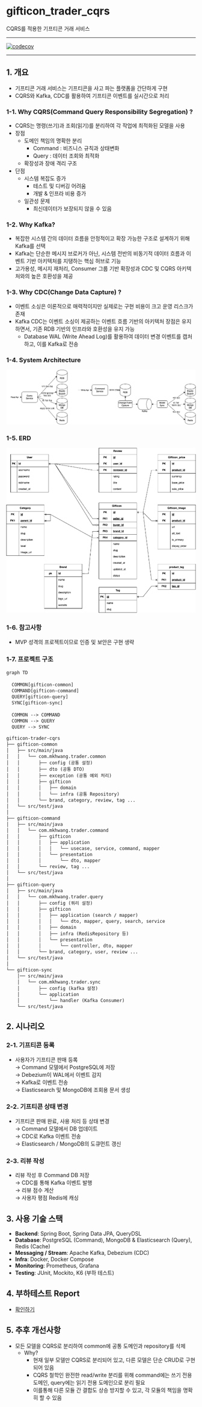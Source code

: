 # gifticon_trader_cqrs
CQRS를 적용한 기프티콘 거래 서비스

----

[![codecov](https://codecov.io/gh/mkhwang/gifticon_trader_cqrs/graph/badge.svg?token=6F4M5UV6BX)](https://codecov.io/gh/mkhwang/gifticon_trader_cqrs)

----

## 1. 개요
- 기프티콘 거래 서비스는 기프티콘을 사고 파는 플랫폼을 간단하게 구현
- CQRS와 Kafka, CDC를 활용하여 기프티콘 이벤트를 실시간으로 처리

### 1-1. Why CQRS(Command Query Responsibility Segregation) ?
- CQRS는 명령(쓰기)과 조회(읽기)를 분리하여 각 작업에 최적화된 모델을 사용
- 장점
  - 도메인 책임의 명확한 분리
    - Command : 비즈니스 규칙과 상태변화
    - Query : 데이터 조회와 최적화
  - 확장성과 장애 격리 구조
- 단점
  - 시스템 복잡도 증가
    - 테스트 및 디버깅 어려움
    - 개발 & 인프라 비용 증가
  - 일관성 문제
    - 최신데이터가 보장되지 않을 수 있음

### 1-2. Why Kafka?
- 복잡한 시스템 간의 데이터 흐름을 안정적이고 확장 가능한 구조로 설계하기 위해 Kafka를 선택 
- Kafka는 단순한 메시지 브로커가 아닌, 시스템 전반의 비동기적 데이터 흐름과 이벤트 기반 아키텍처를 지탱하는 핵심 허브로 기능 
- 고가용성, 메시지 재처리, Consumer 그룹 기반 확장성과 CDC 및 CQRS 아키텍처와의 높은 호환성을 제공


### 1-3. Why CDC(Change Data Capture) ?
- 이벤트 소싱은 이론적으로 매력적이지만 실제로는 구현 비용이 크고 운영 리스크가 존재
- Kafka CDC는 이벤트 소싱이 제공하는 이벤트 흐름 기반의 아키텍처 장점은 유지하면서, 기존 RDB 기반의 인프라와 호환성을 유지 가능
  - Database WAL (Write Ahead Log)를 활용하여 데이터 변경 이벤트를 캡처하고, 이를 Kafka로 전송


### 1-4. System Architecture
![시스템구성도](system.png)

### 1-5. ERD
![ERD](erd.png)

### 1-6. 참고사항
- MVP 성격의 프로젝트이므로 인증 및 보안은 구현 생략

### 1-7. 프로젝트 구조

```mermaid
graph TD

  COMMON[gifticon-common]
  COMMAND[gifticon-command]
  QUERY[gifticon-query]
  SYNC[gifticon-sync]

  COMMON --> COMMAND
  COMMON --> QUERY
  QUERY --> SYNC
```

```
gifticon-trader-cqrs
├── gifticon-common
│   ├── src/main/java
│   │   └── com.mkhwang.trader.common
│   │       ├── config (공통 설정)
│   │       ├── dto (공통 DTO)
│   │       ├── exception (공통 예외 처리)
│   │       ├── gifticon
│   │       │   ├── domain
│   │       │   └── infra (공통 Repository)
│   │       └── brand, category, review, tag ...
│   └── src/test/java
│
├── gifticon-command
│   ├── src/main/java
│   │   └── com.mkhwang.trader.command
│   │       ├── gifticon
│   │       │   ├── application
│   │       │   │   └── usecase, service, command, mapper 
│   │       │   └── presentation
│   │       │       └── dto, mapper
│   │       └── review, tag ...
│   └── src/test/java
│
├── gifticon-query
│   ├── src/main/java
│   │   └── com.mkhwang.trader.query
│   │       ├── config (쿼리 설정)
│   │       ├── gifticon
│   │       │   ├── application (search / mapper)
│   │       │   │   └── dto, mapper, query, search, service
│   │       │   ├── domain
│   │       │   ├── infra (RedisRepository 등)
│   │       │   └── presentation
│   │       │       └── controller, dto, mapper
│   │       └── brand, category, user, review ...
│   └── src/test/java
│
└── gifticon-sync
    │── src/main/java
    │   └── com.mkhwang.trader.sync
    │       ├── config (kafka 설정)
    │       └── application
    │           └── handler (Kafka Consumer)
    └── src/test/java

```

## 2. 시나리오

### 2-1. 기프티콘 등록
- 사용자가 기프티콘 판매 등록  
  → Command 모델에서 PostgreSQL에 저장  
  → Debezium이 WAL에서 이벤트 감지  
  → Kafka로 이벤트 전송  
  → Elasticsearch 및 MongoDB에 조회용 문서 생성

### 2-2. 기프티콘 상태 변경
- 기프티콘 판매 완료, 사용 처리 등 상태 변경  
  → Command 모델에서 DB 업데이트  
  → CDC로 Kafka 이벤트 전송  
  → Elasticsearch / MongoDB의 도큐먼트 갱신

### 2-3. 리뷰 작성
- 리뷰 작성 후 Command DB 저장  
  → CDC를 통해 Kafka 이벤트 발행  
  → 리뷰 점수 계산  
  → 사용자 평점 Redis에 캐싱

## 3. 사용 기술 스택
- **Backend**: Spring Boot, Spring Data JPA, QueryDSL
- **Database**: PostgreSQL (Command), MongoDB & Elasticsearch (Query), Redis (Cache)
- **Messaging / Stream**: Apache Kafka, Debezium (CDC)
- **Infra**: Docker, Docker Compose
- **Monitoring**: Prometheus, Grafana
- **Testing**: JUnit, Mockito, K6 (부하 테스트)

## 4. 부하테스트 Report
- [확인하기](./k6/README.md)

## 5. 추후 개선사항
- 모든 모델을 CQRS로 분리하여 common에 공통 도메인과 repository를 삭제
  - Why?
    - 현재 일부 모델만 CQRS로 분리되어 있고, 다른 모델은 단순 CRUD로 구현되어 있음
    - CQRS 철학인 완전한 read/write 분리를 위해 command에는 쓰기 전용 도메인, query에는 읽기 전용 도메인으로 분리 필요
    - 이를통해 다른 모듈 간 결합도 상승 방지할 수 있고, 각 모듈의 책임을 명확히 할 수 있음